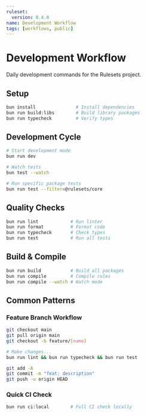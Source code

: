 ```yaml
---
ruleset:
  version: 0.4.0
name: Development Workflow
tags: [workflows, public]
---
```


# Development Workflow

Daily development commands for the Rulesets project.

## Setup

```bash
bun install               # Install dependencies
bun run build:libs        # Build library packages
bun run typecheck         # Verify types
```

## Development Cycle

```bash
# Start development mode
bun run dev

# Watch tests
bun test --watch

# Run specific package tests
bun run test --filter=@rulesets/core
```

## Quality Checks

```bash
bun run lint            # Run linter
bun run format          # Format code
bun run typecheck       # Check types
bun run test            # Run all tests
```

## Build & Compile

```bash
bun run build           # Build all packages
bun run compile         # Compile rules
bun run compile --watch # Watch mode
```

## Common Patterns

### Feature Branch Workflow

```bash
git checkout main
git pull origin main
git checkout -b feature/[name]

# Make changes...
bun run lint && bun run typecheck && bun run test

git add -A
git commit -m "feat: description"
git push -u origin HEAD
```

### Quick CI Check

```bash
bun run ci:local        # Full CI check locally
```
